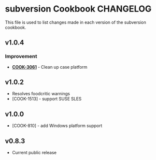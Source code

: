 subversion Cookbook CHANGELOG
=============================
This file is used to list changes made in each version of the subversion cookbook.


v1.0.4
------
### Improvement
- **[COOK-3061](https://tickets.opscode.com/browse/COOK-3061)** - Clean up case platform

v1.0.2
------
- Resolves foodcritic warnings
- [COOK-1513] - support SUSE SLES

v1.0.0
------
- [COOK-810] - add Windows platform support

v0.8.3
------
- Current public release
